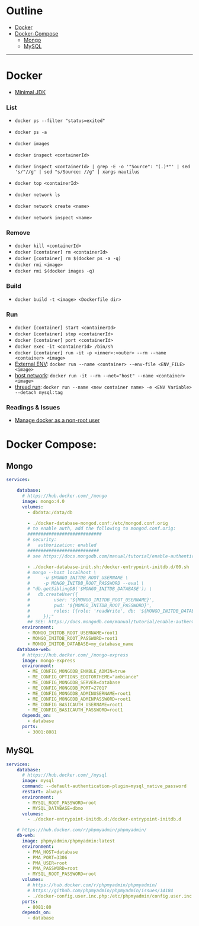 # Outline

+ [Docker](#docker)
+ [Docker-Compose](#docker)
    + [Mongo](#mongo)
    + [MySQL](#mysql)

--------

# Docker

+ [Minimal JDK](https://developer.atlassian.com/blog/2015/08/minimal-java-docker-containers/)

### List
+ `docker ps --filter "status=exited"`
+ `docker ps -a`
+ `docker images`
+ `docker inspect <containerId>`
+ `docker inspect <containerId> | grep -E -o '"Source": "(.)*"' | sed 's/"//g' | sed "s/Source: //g" | xargs nautilus`
+ `docker top <containerId>`

+ `docker network ls`
+ `docker network create <name>`
+ `docker network inspect <name>`

### Remove
+ `docker kill <containerId>`
+ `docker [container] rm <containerId>`
+ `docker [container] rm $(docker ps -a -q)`
+ `docker rmi <image>`
+ `docker rmi $(docker images -q)`

### Build
+ `docker build -t <image> <Dockerfile dir>`

### Run
+ `docker [container] start <containerId>`
+ `docker [container] stop <containerId>`
+ `docker [container] port <containerId>`
+ `docker exec -it <containerId> /bin/sh`
+ `docker [container] run -it -p <inner>:<outer> --rm --name <container> <image>`
+ [External ENV](https://docs.docker.com/engine/reference/commandline/run/): `docker run --name <container> --env-file <ENV_FILE> <image>`
+ [host network](https://docs.docker.com/engine/reference/run/#network-host): `docker run -it --rm --net="host" --name <container> <image>`
+ [thread run](https://docs.docker.com/engine/reference/commandline/run/): `docker run --name <new container name> -e <ENV Variable> --detach mysql:tag`

### Readings & Issues

+ [Manage docker as a non-root user](https://docs.docker.com/engine/installation/linux/linux-postinstall/#manage-docker-as-a-non-root-user)


# Docker Compose:

## Mongo

```yaml
services:

    database:
      # https://hub.docker.com/_/mongo
      image: mongo:4.0
      volumes:
        - dbdata:/data/db

        - ./docker-database-mongod.conf:/etc/mongod.conf.orig
        # to enable auth, add the following to mongod.conf.orig:
        ############################
        # security:
        #   authorization: enabled
        ###########################
        # see https://docs.mongodb.com/manual/tutorial/enable-authentication/#re-start-the-mongodb-instance-with-access-control

        - ./docker-database-init.sh:/docker-entrypoint-initdb.d/00.sh
        # mongo --host localhost \
        #     -u $MONGO_INITDB_ROOT_USERNAME \
        #     -p MONGO_INITDB_ROOT_PASSWORD --eval \
        # "db.getSiblingDB('$MONGO_INITDB_DATABASE'); \
        #   db.createUser({
        #         user: '${MONGO_INITDB_ROOT_USERNAME}',
        #         pwd: '${MONGO_INITDB_ROOT_PASSWORD}',
        #         roles: [{role: 'readWrite', db: '${MONGO_INITDB_DATABASE}'}]
        #     });"
        ## SEE: https://docs.mongodb.com/manual/tutorial/enable-authentication/#create-the-user-administrator
      environment: 
        - MONGO_INITDB_ROOT_USERNAME=root1
        - MONGO_INITDB_ROOT_PASSWORD=root1
        - MONGO_INITDB_DATABASE=my_database_name
    database-web:
      # https://hub.docker.com/_/mongo-express
      image: mongo-express
      environment: 
        - ME_CONFIG_MONGODB_ENABLE_ADMIN=true
        - ME_CONFIG_OPTIONS_EDITORTHEME="ambiance"
        - ME_CONFIG_MONGODB_SERVER=database
        - ME_CONFIG_MONGODB_PORT=27017
        - ME_CONFIG_MONGODB_ADMINUSERNAME=root1
        - ME_CONFIG_MONGODB_ADMINPASSWORD=root1
        - ME_CONFIG_BASICAUTH_USERNAME=root1
        - ME_CONFIG_BASICAUTH_PASSWORD=root1
      depends_on: 
        - database
      ports:
        - 3001:8081
```

## MySQL

```yaml
services:
    database:
      # https://hub.docker.com/_/mysql
      image: mysql
      command: --default-authentication-plugin=mysql_native_password
      restart: always
      environment:
        - MYSQL_ROOT_PASSWORD=root
        - MYSQL_DATABASE=dbmo
      volumes: 
        - ./docker-entrypoint-initdb.d:/docker-entrypoint-initdb.d

    # https://hub.docker.com/r/phpmyadmin/phpmyadmin/
    db-web:
      image: phpmyadmin/phpmyadmin:latest
      environment: 
        - PMA_HOST=database
        - PMA_PORT=3306
        - PMA_USER=root
        - PMA_PASSWORD=root
        - MYSQL_ROOT_PASSWORD=root
      volumes: 
        # https://hub.docker.com/r/phpmyadmin/phpmyadmin/
        # https://github.com/phpmyadmin/phpmyadmin/issues/14184
        - ./docker-config.user.inc.php:/etc/phpmyadmin/config.user.inc.php
      ports:
        - 8081:80
      depends_on: 
        - database
```

